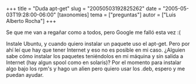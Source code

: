 +++
title = "Duda apt-get"
slug = "20050503192825262"
date = "2005-05-03T19:28:00-06:00"
[taxonomies]
tema = ["preguntas"]
autor = ["Luis Alberto Rocha"]
+++

Se que me van a regañar como a todos, pero Google me falló esta vez :(

Instale Ubuntu, y cuando quiero instalar un paquete uso el apt-get. Pero
por ahí leí que hay que tener Internet y eso no es posible en mi caso.
¿Alguien sabe cómo instalar los paquetes teniéndolos en mi máquina y sin
salida a Internet (hay algun spool como en solaris)? Por el momento para
instalar algo bajo los rpm's y hago un alien pero quiero usar los .deb,
espero y me puedan ayudar.

